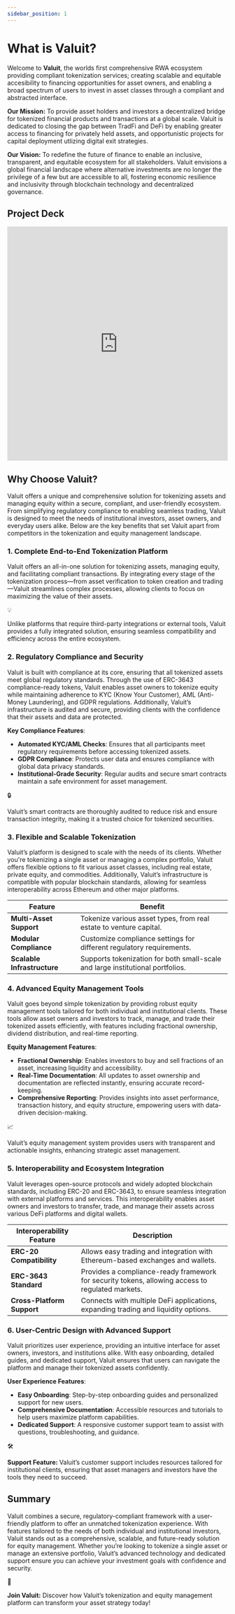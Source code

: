 ```yaml
---
sidebar_position: 1
---
```


# What is Valuit?
Welcome to **Valuit**, the worlds first comprehensive RWA ecosystem providing compliant tokenization services; creating scalable and equitable accesibility to financing opportunities for asset owners, and enabling a broad spectrum of users to invest in asset classes through a compliant and abstracted interface. 

**Our Mission:** To provide asset holders and investors a decentralized bridge for tokenized financial products and transactions at a global scale. Valuit is dedicated to closing the gap between TradFi and DeFi by enabling greater access to financing for privately held assets, and opportunistic projects for capital deployment utlizing digital exit strategies.

**Our Vision:** To redefine the future of finance to enable an inclusive, transparent, and equitable ecosystem for all stakeholders. Valuit envisions a global financial landscape where alternative investments are no longer the privilege of a few but are accessible to all, fostering economic resilience and inclusivity through blockchain technology and decentralized governance. 

## Project Deck

<iframe src="https://valuit.com/docs/project-deck.pdf" width="100%" height="535" frameborder="0"></iframe>

## Why Choose Valuit?

Valuit offers a unique and comprehensive solution for tokenizing assets and managing equity within a secure, compliant, and user-friendly ecosystem. From simplifying regulatory compliance to enabling seamless trading, Valuit is designed to meet the needs of institutional investors, asset owners, and everyday users alike. Below are the key benefits that set Valuit apart from competitors in the tokenization and equity management landscape.

### 1. Complete End-to-End Tokenization Platform

Valuit offers an all-in-one solution for tokenizing assets, managing equity, and facilitating compliant transactions. By integrating every stage of the tokenization process—from asset verification to token creation and trading—Valuit streamlines complex processes, allowing clients to focus on maximizing the value of their assets.

<aside>
💡

Unlike platforms that require third-party integrations or external tools, Valuit provides a fully integrated solution, ensuring seamless compatibility and efficiency across the entire ecosystem.

</aside>

### 2. Regulatory Compliance and Security

Valuit is built with compliance at its core, ensuring that all tokenized assets meet global regulatory standards. Through the use of ERC-3643 compliance-ready tokens, Valuit enables asset owners to tokenize equity while maintaining adherence to KYC (Know Your Customer), AML (Anti-Money Laundering), and GDPR regulations. Additionally, Valuit’s infrastructure is audited and secure, providing clients with the confidence that their assets and data are protected.

**Key Compliance Features**:

- **Automated KYC/AML Checks**: Ensures that all participants meet regulatory requirements before accessing tokenized assets.
- **GDPR Compliance**: Protects user data and ensures compliance with global data privacy standards.
- **Institutional-Grade Security**: Regular audits and secure smart contracts maintain a safe environment for asset management.

<aside>
🔒

Valuit’s smart contracts are thoroughly audited to reduce risk and ensure transaction integrity, making it a trusted choice for tokenized securities.

</aside>

### 3. Flexible and Scalable Tokenization

Valuit’s platform is designed to scale with the needs of its clients. Whether you're tokenizing a single asset or managing a complex portfolio, Valuit offers flexible options to fit various asset classes, including real estate, private equity, and commodities. Additionally, Valuit’s infrastructure is compatible with popular blockchain standards, allowing for seamless interoperability across Ethereum and other major platforms.

| Feature | Benefit |
| --- | --- |
| **Multi-Asset Support** | Tokenize various asset types, from real estate to venture capital. |
| **Modular Compliance** | Customize compliance settings for different regulatory requirements. |
| **Scalable Infrastructure** | Supports tokenization for both small-scale and large institutional portfolios. |

### 4. Advanced Equity Management Tools

Valuit goes beyond simple tokenization by providing robust equity management tools tailored for both individual and institutional clients. These tools allow asset owners and investors to track, manage, and trade their tokenized assets efficiently, with features including fractional ownership, dividend distribution, and real-time reporting.

**Equity Management Features**:

- **Fractional Ownership**: Enables investors to buy and sell fractions of an asset, increasing liquidity and accessibility.
- **Real-Time Documentation**: All updates to asset ownership and documentation are reflected instantly, ensuring accurate record-keeping.
- **Comprehensive Reporting**: Provides insights into asset performance, transaction history, and equity structure, empowering users with data-driven decision-making.

<aside>
📈

Valuit’s equity management system provides users with transparent and actionable insights, enhancing strategic asset management.

</aside>

### 5. Interoperability and Ecosystem Integration

Valuit leverages open-source protocols and widely adopted blockchain standards, including ERC-20 and ERC-3643, to ensure seamless integration with external platforms and services. This interoperability enables asset owners and investors to transfer, trade, and manage their assets across various DeFi platforms and digital wallets.

| Interoperability Feature | Description |
| --- | --- |
| **ERC-20 Compatibility** | Allows easy trading and integration with Ethereum-based exchanges and wallets. |
| **ERC-3643 Standard** | Provides a compliance-ready framework for security tokens, allowing access to regulated markets. |
| **Cross-Platform Support** | Connects with multiple DeFi applications, expanding trading and liquidity options. |

### 6. User-Centric Design with Advanced Support

Valuit prioritizes user experience, providing an intuitive interface for asset owners, investors, and institutions alike. With easy onboarding, detailed guides, and dedicated support, Valuit ensures that users can navigate the platform and manage their tokenized assets confidently.

**User Experience Features**:

- **Easy Onboarding**: Step-by-step onboarding guides and personalized support for new users.
- **Comprehensive Documentation**: Accessible resources and tutorials to help users maximize platform capabilities.
- **Dedicated Support**: A responsive customer support team to assist with questions, troubleshooting, and guidance.

<aside>
🛠

**Support Feature:** Valuit’s customer support includes resources tailored for institutional clients, ensuring that asset managers and investors have the tools they need to succeed.

</aside>

## Summary

Valuit combines a secure, regulatory-compliant framework with a user-friendly platform to offer an unmatched tokenization experience. With features tailored to the needs of both individual and institutional investors, Valuit stands out as a comprehensive, scalable, and future-ready solution for equity management. Whether you’re looking to tokenize a single asset or manage an extensive portfolio, Valuit’s advanced technology and dedicated support ensure you can achieve your investment goals with confidence and security.

<aside>
🎉

**Join Valuit:** Discover how Valuit’s tokenization and equity management platform can transform your asset strategy today!

</aside>